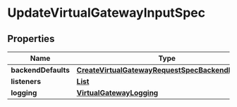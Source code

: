 

# UpdateVirtualGatewayInputSpec


## Properties

| Name | Type | Description | Notes |
|------------ | ------------- | ------------- | -------------|
|**backendDefaults** | [**CreateVirtualGatewayRequestSpecBackendDefaults**](CreateVirtualGatewayRequestSpecBackendDefaults.md) |  |  [optional] |
|**listeners** | [**List**](List.md) |  |  |
|**logging** | [**VirtualGatewayLogging**](VirtualGatewayLogging.md) |  |  [optional] |



